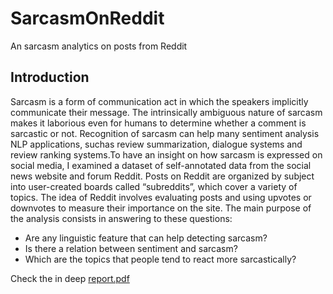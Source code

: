 # SarcasmOnReddit
An sarcasm analytics on posts from Reddit

## Introduction
Sarcasm is a form of communication act in which the speakers implicitly communicate their message. The intrinsically ambiguous nature of sarcasm makes it laborious even for humans to determine whether a comment is sarcastic or not. Recognition of sarcasm can help many sentiment analysis NLP applications, suchas review summarization, dialogue systems and review ranking systems.To have an insight on how sarcasm is expressed on social media, I examined a dataset of self-annotated data from the social news website and forum Reddit. Posts on Reddit are organized by subject into user-created boards called “subreddits”, which cover a variety of topics. The idea of Reddit involves evaluating posts and using upvotes or downvotes to measure their importance on the site. The main purpose of the analysis consists in answering to these questions:

* Are any linguistic feature that can help detecting sarcasm?
* Is there a relation between sentiment and sarcasm?
* Which are the topics that people tend to react more sarcastically?


Check the in deep [report.pdf](report.pdf)
